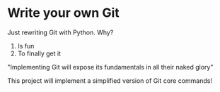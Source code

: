 # Write your own Git

Just rewriting Git with Python. Why?

1. Is fun
2. To finally get it

"Implementing Git will expose its fundamentals in all their naked glory"

This project will implement a simplified version of Git core commands!